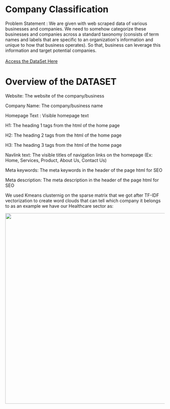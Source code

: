 # Company Classification
Problem Statement : We are given with web scraped data of various businesses and companies. We need to somehow categorize these businesses and companies across a standard taxonomy (consists of term names and labels that are specific to an organization's information and unique to how that business operates). So that, business can leverage this information and target potential companies.
<br><br>
<a target="_blank" href="https://drive.google.com/drive/folders/1yGu1w7UjV4Ml7ew_R83pBikgMNgIFKTh">Access the DataSet Here</a>
# Overview of the DATASET
Website: The website of the company/business

Company Name: The company/business name

Homepage Text : Visible homepage text

H1: The heading 1 tags from the html of the home page

H2: The heading 2 tags from the html of the home page

H3: The heading 3 tags from the html of the home page

Navlink text: The visible titles of navigation links on the homepage (Ex: Home, Services, Product, About Us, Contact Us)

Meta keywords: The meta keywords in the header of the page html for SEO

Meta description: The meta description in the header of the page html for SEO

We used Kmeans clusternig on the sparse matrix that we got after TF-IDF vectorization to create word clouds that can tell which company it belongs to as an example we have our Healthcare sector as:

<img src = "https://user-images.githubusercontent.com/75989898/118387620-ffc00780-b63c-11eb-884f-534657116ced.PNG" width ="600"/>
